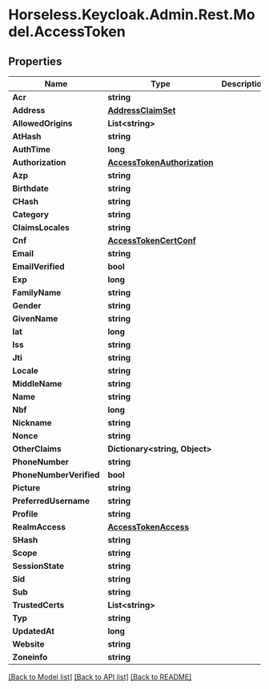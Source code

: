 # Horseless.Keycloak.Admin.Rest.Model.AccessToken

## Properties

Name | Type | Description | Notes
------------ | ------------- | ------------- | -------------
**Acr** | **string** |  | [optional] 
**Address** | [**AddressClaimSet**](AddressClaimSet.md) |  | [optional] 
**AllowedOrigins** | **List&lt;string&gt;** |  | [optional] 
**AtHash** | **string** |  | [optional] 
**AuthTime** | **long** |  | [optional] 
**Authorization** | [**AccessTokenAuthorization**](AccessTokenAuthorization.md) |  | [optional] 
**Azp** | **string** |  | [optional] 
**Birthdate** | **string** |  | [optional] 
**CHash** | **string** |  | [optional] 
**Category** | **string** |  | [optional] 
**ClaimsLocales** | **string** |  | [optional] 
**Cnf** | [**AccessTokenCertConf**](AccessTokenCertConf.md) |  | [optional] 
**Email** | **string** |  | [optional] 
**EmailVerified** | **bool** |  | [optional] 
**Exp** | **long** |  | [optional] 
**FamilyName** | **string** |  | [optional] 
**Gender** | **string** |  | [optional] 
**GivenName** | **string** |  | [optional] 
**Iat** | **long** |  | [optional] 
**Iss** | **string** |  | [optional] 
**Jti** | **string** |  | [optional] 
**Locale** | **string** |  | [optional] 
**MiddleName** | **string** |  | [optional] 
**Name** | **string** |  | [optional] 
**Nbf** | **long** |  | [optional] 
**Nickname** | **string** |  | [optional] 
**Nonce** | **string** |  | [optional] 
**OtherClaims** | **Dictionary&lt;string, Object&gt;** |  | [optional] 
**PhoneNumber** | **string** |  | [optional] 
**PhoneNumberVerified** | **bool** |  | [optional] 
**Picture** | **string** |  | [optional] 
**PreferredUsername** | **string** |  | [optional] 
**Profile** | **string** |  | [optional] 
**RealmAccess** | [**AccessTokenAccess**](AccessTokenAccess.md) |  | [optional] 
**SHash** | **string** |  | [optional] 
**Scope** | **string** |  | [optional] 
**SessionState** | **string** |  | [optional] 
**Sid** | **string** |  | [optional] 
**Sub** | **string** |  | [optional] 
**TrustedCerts** | **List&lt;string&gt;** |  | [optional] 
**Typ** | **string** |  | [optional] 
**UpdatedAt** | **long** |  | [optional] 
**Website** | **string** |  | [optional] 
**Zoneinfo** | **string** |  | [optional] 

[[Back to Model list]](../README.md#documentation-for-models) [[Back to API list]](../README.md#documentation-for-api-endpoints) [[Back to README]](../README.md)

